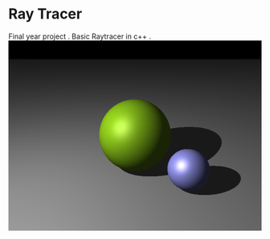 # Ray Tracer
Final year project . Basic Raytracer in c++ .
![alt text](https://raw.githubusercontent.com/lokesh-sharma/Ray-Tracer/master/scene.bmp)